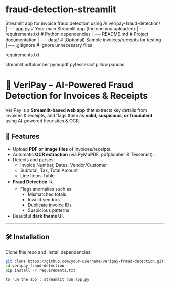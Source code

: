 # fraud-detection-streamlit
Streamlit app for invoice fraud detection using AI
veripay-fraud-detection/
│── app.py                 # Your main Streamlit app (the one you uploaded)
│── requirements.txt       # Python dependencies
│── README.md              # Project documentation
│── data/                  # (Optional) Sample invoices/receipts for testing
│── .gitignore             # Ignore unnecessary files

requirements.txt

streamlit
pdfplumber
pymupdf
pytesseract
pillow
pandas


# 📄 VeriPay – AI-Powered Fraud Detection for Invoices & Receipts

VeriPay is a **Streamlit-based web app** that extracts key details from invoices & receipts, and flags them as **valid, suspicious, or fraudulent** using AI-powered heuristics & OCR.

## 🚀 Features
- Upload **PDF or image files** of invoices/receipts.
- Automatic **OCR extraction** (via PyMuPDF, pdfplumber & Tesseract).
- Detects and parses:
  - Invoice Number, Dates, Vendor/Customer
  - Subtotal, Tax, Total Amount
  - Line Items Table
- **Fraud Detection** 🔍
  - Flags anomalies such as:
    - Mismatched totals
    - Invalid vendors
    - Duplicate invoice IDs
    - Suspicious patterns
- Beautiful **dark theme UI**.

---

## 🛠️ Installation

Clone this repo and install dependencies:

```bash
git clone https://github.com/your-username/veripay-fraud-detection.git
cd veripay-fraud-detection
pip install -r requirements.txt

to run the app : streamlit run app.py

